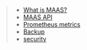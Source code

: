 > - [What is MAAS?](https://maas.io/docs/snap/2.9/ui/about-maas)
> - [MAAS API](https://maas.io/docs/api)
> - [Prometheus metrics](https://maas.io/docs/snap/2.9/ui/prometheus-metrics)
> - [Backup](https://maas.io/docs/snap/2.9/ui/backup)
> - [security](https://maas.io/docs/snap/2.9/ui/hardening-your-maas-installation)